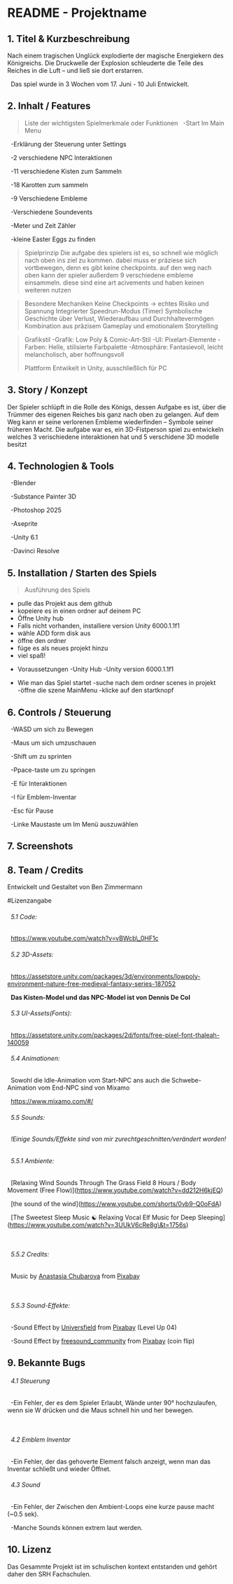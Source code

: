 # README - Projektname

##  1. Titel & Kurzbeschreibung

Nach einem tragischen Unglück explodierte der magische Energiekern des Königreichs.
 Die Druckwelle der Explosion schleuderte die Teile des Reiches in die Luft – und ließ sie dort erstarren.

&nbsp;	Das spiel wurde in 3 Wochen vom 17. Juni - 10 Juli Entwickelt.

## 2.  Inhalt / Features

>Liste der wichtigsten Spielmerkmale oder Funktionen
&nbsp;	-Start Im Main Menu

&nbsp;	-Erklärung der Steuerung unter Settings

&nbsp;	-2 verschiedene NPC Interaktionen

&nbsp;	-11 verschiedene Kisten zum Sammeln

&nbsp;	-18 Karotten zum sammeln

&nbsp;	-9 Verschiedene Embleme

&nbsp;	-Verschiedene Soundevents

&nbsp;	-Meter und Zeit Zähler

&nbsp;	-kleine Easter Eggs zu finden

>Spielprinzip
Die aufgabe des spielers ist es, so schnell wie möglich nach oben ins ziel zu kommen. dabei muss er präziese sich vortbewegen, denn es gibt keine checkpoints. auf den weg nach
>oben kann der spieler außerdem 9 verschiedene embleme einsammeln. diese sind eine art acivements und haben keinen weiteren nutzen

>Besondere Mechaniken
Keine Checkpoints -> echtes Risiko und Spannung
Integrierter Speedrun-Modus (Timer)
Symbolische Geschichte über Verlust, Wiederaufbau und Durchhaltevermögen
Kombination aus präzisem Gameplay und emotionalem Storytelling

>Grafikstil
-Grafik: Low Poly & Comic-Art-Stil
-UI: Pixelart-Elemente
-Farben: Helle, stilisierte Farbpalette
-Atmosphäre: Fantasievoll, leicht melancholisch, aber hoffnungsvoll
>
>Plattform
> Entwikelt in Unity, ausschließlich für PC

## 3.  Story / Konzept

Der Spieler schlüpft in die Rolle des Königs,
dessen Aufgabe es ist, über die Trümmer des eigenen Reiches bis ganz nach oben zu gelangen.
Auf dem Weg kann er seine verlorenen Embleme wiederfinden – Symbole seiner früheren Macht.
Die aufgabe war es, ein 3D-Fistperson spiel zu entwickeln welches 3 verischiedene interaktionen hat und 5 verschidene 3D modelle besitzt

## 4.  Technologien & Tools

&nbsp;	-Blender

&nbsp;	-Substance Painter 3D

&nbsp;	-Photoshop 2025

&nbsp;	-Aseprite

&nbsp;	-Unity 6.1

&nbsp;	-Davinci Resolve

## 5.  Installation / Starten des Spiels

> Ausführung des Spiels
- pulle das Projekt aus dem github
- kopeiere es in einen ordner auf deinem PC
- Öffne Unity hub
- Falls nicht vorhanden, installiere version Unity 6000.1.1f1
- wähle ADD form disk aus
- öffne den ordner
- füge es als neues projekt hinzu
- viel spaß!

+ Voraussetzungen
-Unity Hub
-Unity version 6000.1.1f1

+ Wie man das Spiel startet
  -suche nach dem ordner scenes in projekt
  -öffne die szene MainMenu
  -klicke auf den startknopf

## 6.  Controls / Steuerung

&nbsp;	-WASD um sich zu Bewegen

&nbsp;	-Maus um sich umzuschauen

&nbsp;	-Shift um zu sprinten

&nbsp;	-Ppace-taste um zu springen

&nbsp;	-E für Interaktionen

&nbsp;	-I für Emblem-Inventar

&nbsp;	-Esc für Pause

&nbsp;	-Linke Maustaste um Im Menü auszuwählen

## 7.  Screenshots



## 8.  Team / Credits

Entwickelt und Gestaltet von Ben Zimmermann

 #Lizenzangabe
###### &nbsp;	5.1 Code:

&nbsp;		https://www.youtube.com/watch?v=vBWcb\_0HF1c



###### &nbsp;	5.2 3D-Assets:

&nbsp;		https://assetstore.unity.com/packages/3d/environments/lowpoly-environment-nature-free-medieval-fantasy-series-187052

&nbsp;		**Das Kisten-Model und das NPC-Model ist von Dennis De Col**



###### &nbsp;	5.3 UI-Assets(Fonts):

&nbsp;		https://assetstore.unity.com/packages/2d/fonts/free-pixel-font-thaleah-140059



###### &nbsp;	5.4 Animationen:

&nbsp;		Sowohl die Idle-Animation vom Start-NPC ans auch die Schwebe-Animation vom End-NPC sind von Mixamo

&nbsp;		https://www.mixamo.com/#/



###### &nbsp;	5.5 Sounds:

###### &nbsp;		!Einige Sounds/Effekte sind von mir zurechtgeschnitten/verändert worden!

###### &nbsp;		5.5.1 Ambiente:

&nbsp;			\[Relaxing Wind Sounds Through The Grass Field 8 Hours / Body Movement (Free Flow)](https://www.youtube.com/watch?v=dd212H6kjEQ)

&nbsp;			\[the sound of the wind](https://www.youtube.com/shorts/0vb9-Q0oFdA)

&nbsp;			\[The Sweetest Sleep Music ☯ Relaxing Vocal Elf Music for Deep Sleeping](https://www.youtube.com/watch?v=3UUkV6cRe8g\&t=1756s)

&nbsp;		

###### &nbsp;		5.5.2 Credits:

&nbsp;			Music by <a href="https://pixabay.com/de/users/music\_for\_videos-26992513/?utm\_source=link-attribution\&utm\_medium=referral\&utm\_campaign=music\&utm\_content=111915">Anastasia Chubarova</a> from <a 									href="https://pixabay.com/music//?utm\_source=link-attribution\&utm\_medium=referral\&utm\_campaign=music\&utm\_content=111915">Pixabay</a>

&nbsp;		

###### &nbsp;		5.5.3 Sound-Effekte:

&nbsp;			-Sound Effect by <a href="https://pixabay.com/de/users/universfield-28281460/?utm\_source=link-attribution\&utm\_medium=referral\&utm\_campaign=music\&utm\_content=243762">Universfield</a> from <a 										href="https://pixabay.com/sound-effects//?utm\_source=link-attribution\&utm\_medium=referral\&utm\_campaign=music\&utm\_content=243762">Pixabay</a> (Level Up 04)

&nbsp;			-Sound Effect by <a href="https://pixabay.com/de/users/freesound\_community-46691455/?utm\_source=link-attribution\&utm\_medium=referral\&utm\_campaign=music\&utm\_content=88793">freesound\_community</a> from <a 								href="https://pixabay.com/sound-effects//?utm\_source=link-attribution\&utm\_medium=referral\&utm\_campaign=music\&utm\_content=88793">Pixabay</a> (coin flip)

## 9.  Bekannte Bugs

###### &nbsp;	4.1 Steuerung

&nbsp;		-Ein Fehler, der es dem Spieler Erlaubt, Wände unter 90° hochzulaufen, wenn sie W drücken und die Maus schnell hin und her bewegen.

&nbsp;	

###### &nbsp;	4.2 Emblem Inventar

&nbsp;		-Ein Fehler, der das gehoverte Element falsch anzeigt, wenn man das Inventar schließt und wieder Öffnet.



###### &nbsp;	4.3 Sound 

&nbsp;		-Ein Fehler, der Zwischen den Ambient-Loops eine kurze pause macht (~0.5 sek).

&nbsp;		-Manche Sounds können extrem laut werden.

##### 


## 10.  Lizenz

Das Gesammte Projekt ist im schulischen kontext entstanden und gehört daher den SRH Fachschulen.

